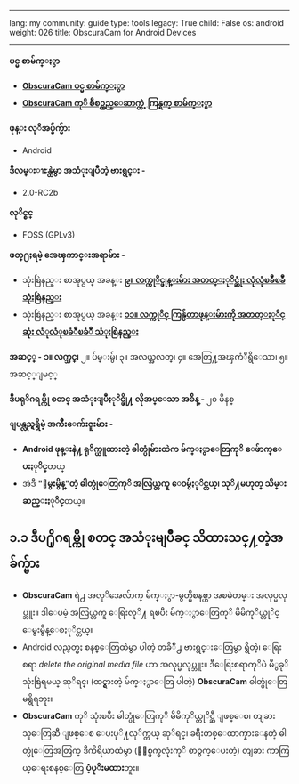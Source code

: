 

---

lang: my
community: guide
type: tools
legacy: True
child: False
os: android
weight: 026
title: ObscuraCam for Android Devices

---

**ပင္မ စာမ်က္ႏွာ**

- [**ObscuraCam ပင္မ စာမ်က္ႏွာ**](https://guardianproject.info/apps/obscuracam/)
- [**ObscuraCam ကုိ စီစဥ္တည္ေဆာက္တဲ့ ကြန္ရက္ စာမ်က္ႏွာ**](https://github.com/guardianproject/SecureSmartCam)

**ဖုန္း လုိအပ္ခ်က္မ်ား**

- Android

**ဒီလမ္းၫႊန္ထဲမွာ အသံုးျပဳတဲ့ ဗားရွင္း -**

-  2.0-RC2b

**လုိင္စင္** 

- FOSS (GPLv3) 

**ဖတ္႐ႈရမဲ့ အေၾကာင္းအရာမ်ား -**

- သုံးစြဲနည္း စာအုပ္ငယ္ အခန္း [**၉။ လက္ကုိင္ဖုန္းမ်ား အတတ္ႏုိင္ဆုံး လုံလုံၿခဳံၿခဳံ သုံးစြဲနည္း**](/my/chapter-9)
- သုံးစြဲနည္း စာအုပ္ငယ္ အခန္း [**၁၁။ လက္ကုိင္ ကြန္ပ်ဴတာဖုန္းမ်ားကို အတတ္ႏုိင္ဆုံး လံုလံုၿခံဳၿခံဳ သံုးစြဲနည္း**](/my/chapter-11)

**အဆင့္ -** **၁။ လက္သင္၊** ၂။ ပ်မ္းမွ်၊ ၃။ အလယ္အလတ္၊ ၄။ အေတြ႔အၾကံဳရွိေသာ၊ ၅။ အဆင့္ျမင့္
 
**ဒီပရုိဂရမ္ကို စတင္ အသံုးျပဳႏုိင္ဖို႔ လိုအပ္ေသာ အခ်ိန္ -** ၂၀ မိနစ္

**ျပန္လည္ရရွိမဲ့ အက်ိဳးေက်းဇူးမ်ား -** 

- **Android ဖုန္းနဲ႔ ရုိက္ယူထားတဲ့ ဓါတ္ပုံမ်ားထဲက မ်က္ႏွာေတြကုိ ေဖ်ာက္ေပးႏုိင္**တယ္
- အဲဒီ **"ေမွးမွိန္"တဲ့ ဓါတ္ပုံေတြကုိ အလြယ္တကူ ေ၀မွ်ႏုိင္တယ္၊ သုိ႔မဟုတ္ သိမ္းဆည္းႏုိင္**တယ္။

## ၁.၁ ဒီပ႐ိုဂရမ္ကို စတင္ အသံုးမျပဳခင္ သိထားသင္႔တဲ့အခ်က္မ်ား ##

- **ObscuraCam** ရဲ႕ အလုိအေလ်ာက္ မ်က္ႏွာ-မွတ္မိစနစ္ဟာ အၿမဲတမ္း အလုပ္မလုပ္ဘူး။ ဒါေပမဲ့ အလြယ္တကူ ေရြးလုိ႔ ရၿပီး မ်က္ႏွာေတြကုိ မိမိကုိယ္တုိင္ ေမွးမွိန္ေစႏုိင္တယ္။
- Android လည္ပတ္မႈ စနစ္ေတြထဲမွာ ပါတဲ့ တခိ်ဳ႕ ဗားရွင္းေတြမွာ ရွိတဲ့၊ ေရြးစရာ *delete the original media file* ဟာ အလုပ္မလုပ္ဘူး။ ဒီေရြးစရာကုိပဲ မီွခုိ သုံးစြဲရမယ္ ဆုိရင္၊ (ထင္ရွားတဲ့ မ်က္ႏွာေတြ ပါတဲ့) **ObscuraCam** ဓါတ္ပုံေတြ မရွိရဘူး။
- **ObscuraCam** ကုိ သုံးၿပီး ဓါတ္ပုံေတြကုိ မိမိကုိယ္တုိင္ဆီ ျဖစ္ေစ၊ တျခား သူေတြဆီ ျဖစ္ေစ ေပးပုိ႔လုိက္တယ္ ဆုိရင္၊ ခရီးတစ္ေထာက္နားေနတဲ့ ဓါတ္ပုံေတြအတြက္ ဒီကိရိယာထဲမွာ (ႏွစ္ဖက္စလုံးကုိ စာ၀ွက္ေပးတဲ့) တျခား ကာကြယ္ေရးစနစ္ေတြ **ပံ့ပုိးမထား**ဘူး။

